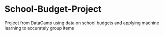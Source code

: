# School-Budget-Project
Project from DataCamp using data on school budgets and applying machine learning to accurately group items
